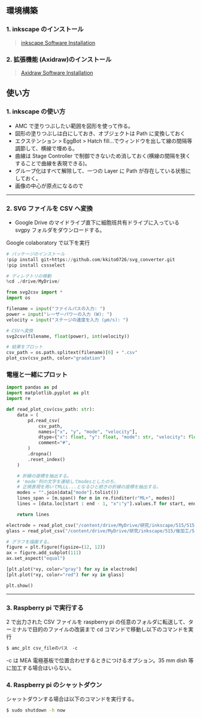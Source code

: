 ## 環境構築

### 1. inkscape のインストール

> [inkscape Software Installation](https://inkscape.org/release/inkscape-1.3/)

### 2. 拡張機能 (Axidraw)のインストール

> [Axidraw Software Installation](https://wiki.evilmadscientist.com/Axidraw_Software_Installation)

## 使い方

### 1. inkscape の使い方

- AMC で塗りつぶしたい範囲を図形を使って作る。
- 図形の塗りつぶしは白にしておき、オブジェクトは Path に変換しておく
- エクステンション > EggBot > Hatch fill...でウィンドウを出して線の間隔等調節して、横線で埋める。
- 曲線は Stage Controller で制御できないため消しておく(横線の間隔を狭くすることで曲線を表現できる)。
- グループ化はすべて解除して、一つの Layer に Path が存在している状態にしておく。
- 画像の中心が原点になるので

---

### 2. SVG ファイルを CSV へ変換

- Google Drive のマイドライブ直下に細胞班共有ドライブに入っている svgpy フォルダをダウンロードする。

Google colaboratory で以下を実行

```python
# パッケージのインストール
!pip install git+https://github.com/kkito0726/svg_converter.git
!pip install cssselect

# ディレクトリの移動
%cd ./drive/MyDrive/
```

```python
from svg2csv import *
import os

filename = input("ファイルパスの入力: ")
power = input("レーザーパワーの入力 (W): ")
velocity = input("ステージの速度を入力 (μm/s): ")

# CSVへ変換
svg2csv(filename, float(power), int(velocity))

# 結果をプロット
csv_path = os.path.splitext(filename)[0] + ".csv"
plot_csv(csv_path, color="gradation")
```

### 電極と一緒にプロット

```python
import pandas as pd
import matplotlib.pyplot as plt
import re

def read_plot_csv(csv_path: str):
    data = (
        pd.read_csv(
            csv_path,
            names=["x", "y", "mode", "velocity"],
            dtype={"x": float, "y": float, "mode": str, "velocity": float},
            comment="#",
        )
        .dropna()
        .reset_index()
    )

    # 折線の座標を抽出する。
    # 'mode'列の文字を連結してmodesとしたのち、
    # 正規表現を用いてMLLL...となるひと続きの折線の座標を抽出する。
    modes = "".join(data["mode"].tolist())
    lines_span = [m.span() for m in re.finditer(r"ML+", modes)]
    lines = [data.loc[start : end - 1, "x":"y"].values.T for start, end in lines_span]

    return lines

electrode = read_plot_csv("/content/drive/MyDrive/研究/inkscape/515/515_electrode_hatch.csv")
glass = read_plot_csv("/content/drive/MyDrive/研究/inkscape/515/後加工/515_electrode_add_process.csv")

# グラフを描画する。
figure = plt.figure(figsize=(12, 12))
ax = figure.add_subplot(111)
ax.set_aspect("equal")

[plt.plot(*xy, color="gray") for xy in electrode]
[plt.plot(*xy, color="red") for xy in glass]

plt.show()
```

---

### 3. Raspberry pi で実行する

2 で出力された CSV ファイルを raspberry pi の任意のフォルダに転送して、ターミナルで目的のファイルの改装まで cd コマンドで移動し以下のコマンドを実行

```bash
$ amc_plt csv_fileのパス　-c
```

-c は MEA 電極基板で位置合わせするときにつけるオプション。35 mm dish 等に加工する場合はいらない。

### 4. Raspberry pi のシャットダウン

シャットダウンする場合は以下のコマンドを実行する。

```bash
$ sudo shutdown -h now
```
